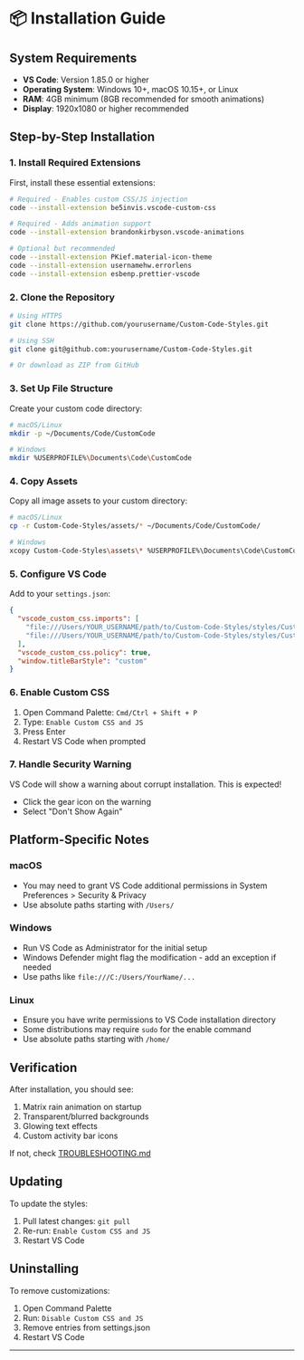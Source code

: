 # 📦 Installation Guide

## System Requirements

- **VS Code**: Version 1.85.0 or higher
- **Operating System**: Windows 10+, macOS 10.15+, or Linux
- **RAM**: 4GB minimum (8GB recommended for smooth animations)
- **Display**: 1920x1080 or higher recommended

## Step-by-Step Installation

### 1. Install Required Extensions

First, install these essential extensions:

```bash
# Required - Enables custom CSS/JS injection
code --install-extension be5invis.vscode-custom-css

# Required - Adds animation support
code --install-extension brandonkirbyson.vscode-animations

# Optional but recommended
code --install-extension PKief.material-icon-theme
code --install-extension usernamehw.errorlens
code --install-extension esbenp.prettier-vscode
```

### 2. Clone the Repository

```bash
# Using HTTPS
git clone https://github.com/yourusername/Custom-Code-Styles.git

# Using SSH
git clone git@github.com:yourusername/Custom-Code-Styles.git

# Or download as ZIP from GitHub
```

### 3. Set Up File Structure

Create your custom code directory:

```bash
# macOS/Linux
mkdir -p ~/Documents/Code/CustomCode

# Windows
mkdir %USERPROFILE%\Documents\Code\CustomCode
```

### 4. Copy Assets

Copy all image assets to your custom directory:

```bash
# macOS/Linux
cp -r Custom-Code-Styles/assets/* ~/Documents/Code/CustomCode/

# Windows
xcopy Custom-Code-Styles\assets\* %USERPROFILE%\Documents\Code\CustomCode\ /E
```

### 5. Configure VS Code

Add to your `settings.json`:

```json
{
  "vscode_custom_css.imports": [
    "file:///Users/YOUR_USERNAME/path/to/Custom-Code-Styles/styles/CustomCSS.css",
    "file:///Users/YOUR_USERNAME/path/to/Custom-Code-Styles/styles/CustomJavascript.js"
  ],
  "vscode_custom_css.policy": true,
  "window.titleBarStyle": "custom"
}
```

### 6. Enable Custom CSS

1. Open Command Palette: `Cmd/Ctrl + Shift + P`
2. Type: `Enable Custom CSS and JS`
3. Press Enter
4. Restart VS Code when prompted

### 7. Handle Security Warning

VS Code will show a warning about corrupt installation. This is expected!

- Click the gear icon on the warning
- Select "Don't Show Again"

## Platform-Specific Notes

### macOS

- You may need to grant VS Code additional permissions in System Preferences > Security & Privacy
- Use absolute paths starting with `/Users/`

### Windows

- Run VS Code as Administrator for the initial setup
- Windows Defender might flag the modification - add an exception if needed
- Use paths like `file:///C:/Users/YourName/...`

### Linux

- Ensure you have write permissions to VS Code installation directory
- Some distributions may require `sudo` for the enable command
- Use absolute paths starting with `/home/`

## Verification

After installation, you should see:

1. Matrix rain animation on startup
2. Transparent/blurred backgrounds
3. Glowing text effects
4. Custom activity bar icons

If not, check [TROUBLESHOOTING.md](TROUBLESHOOTING.md)

## Updating

To update the styles:

1. Pull latest changes: `git pull`
2. Re-run: `Enable Custom CSS and JS`
3. Restart VS Code

## Uninstalling

To remove customizations:

1. Open Command Palette
2. Run: `Disable Custom CSS and JS`
3. Remove entries from settings.json
4. Restart VS Code

---
